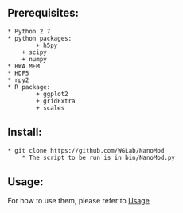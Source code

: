 
## Prerequisites:
	* Python 2.7
	* python packages:
	        + h5py
		+ scipy
		+ numpy
	* BWA MEM
	* HDF5
	* rpy2
	* R package:
	        + ggplot2
	        + gridExtra
	        + scales

## Install:
	* git clone https://github.com/WGLab/NanoMod
        * The script to be run is in bin/NanoMod.py
	
## Usage:
 For how to use them, please refer to [Usage](https://github.com/WGLab/NanoMod/blob/master/docs/Usage.md)

